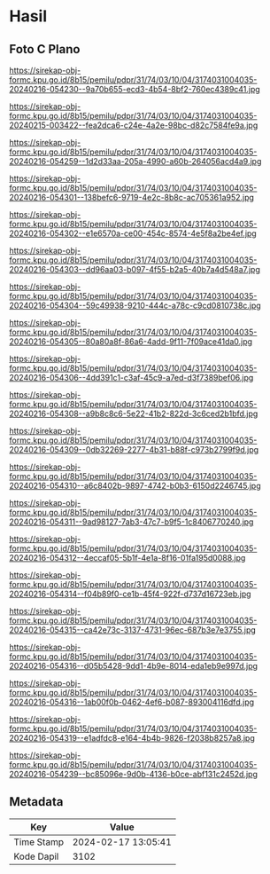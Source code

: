 # Hasil

## Foto C Plano

https://sirekap-obj-formc.kpu.go.id/8b15/pemilu/pdpr/31/74/03/10/04/3174031004035-20240216-054230--9a70b655-ecd3-4b54-8bf2-760ec4389c41.jpg

https://sirekap-obj-formc.kpu.go.id/8b15/pemilu/pdpr/31/74/03/10/04/3174031004035-20240215-003422--fea2dca6-c24e-4a2e-98bc-d82c7584fe9a.jpg

https://sirekap-obj-formc.kpu.go.id/8b15/pemilu/pdpr/31/74/03/10/04/3174031004035-20240216-054259--1d2d33aa-205a-4990-a60b-264056acd4a9.jpg

https://sirekap-obj-formc.kpu.go.id/8b15/pemilu/pdpr/31/74/03/10/04/3174031004035-20240216-054301--138befc6-9719-4e2c-8b8c-ac705361a952.jpg

https://sirekap-obj-formc.kpu.go.id/8b15/pemilu/pdpr/31/74/03/10/04/3174031004035-20240216-054302--e1e6570a-ce00-454c-8574-4e5f8a2be4ef.jpg

https://sirekap-obj-formc.kpu.go.id/8b15/pemilu/pdpr/31/74/03/10/04/3174031004035-20240216-054303--dd96aa03-b097-4f55-b2a5-40b7a4d548a7.jpg

https://sirekap-obj-formc.kpu.go.id/8b15/pemilu/pdpr/31/74/03/10/04/3174031004035-20240216-054304--59c49938-9210-444c-a78c-c9cd0810738c.jpg

https://sirekap-obj-formc.kpu.go.id/8b15/pemilu/pdpr/31/74/03/10/04/3174031004035-20240216-054305--80a80a8f-86a6-4add-9f11-7f09ace41da0.jpg

https://sirekap-obj-formc.kpu.go.id/8b15/pemilu/pdpr/31/74/03/10/04/3174031004035-20240216-054306--4dd391c1-c3af-45c9-a7ed-d3f7389bef06.jpg

https://sirekap-obj-formc.kpu.go.id/8b15/pemilu/pdpr/31/74/03/10/04/3174031004035-20240216-054308--a9b8c8c6-5e22-41b2-822d-3c6ced2b1bfd.jpg

https://sirekap-obj-formc.kpu.go.id/8b15/pemilu/pdpr/31/74/03/10/04/3174031004035-20240216-054309--0db32269-2277-4b31-b88f-c973b2799f9d.jpg

https://sirekap-obj-formc.kpu.go.id/8b15/pemilu/pdpr/31/74/03/10/04/3174031004035-20240216-054310--a6c8402b-9897-4742-b0b3-6150d2246745.jpg

https://sirekap-obj-formc.kpu.go.id/8b15/pemilu/pdpr/31/74/03/10/04/3174031004035-20240216-054311--9ad98127-7ab3-47c7-b9f5-1c8406770240.jpg

https://sirekap-obj-formc.kpu.go.id/8b15/pemilu/pdpr/31/74/03/10/04/3174031004035-20240216-054312--4eccaf05-5b1f-4e1a-8f16-01fa195d0088.jpg

https://sirekap-obj-formc.kpu.go.id/8b15/pemilu/pdpr/31/74/03/10/04/3174031004035-20240216-054314--f04b89f0-ce1b-45f4-922f-d737d16723eb.jpg

https://sirekap-obj-formc.kpu.go.id/8b15/pemilu/pdpr/31/74/03/10/04/3174031004035-20240216-054315--ca42e73c-3137-4731-96ec-687b3e7e3755.jpg

https://sirekap-obj-formc.kpu.go.id/8b15/pemilu/pdpr/31/74/03/10/04/3174031004035-20240216-054316--d05b5428-9dd1-4b9e-8014-eda1eb9e997d.jpg

https://sirekap-obj-formc.kpu.go.id/8b15/pemilu/pdpr/31/74/03/10/04/3174031004035-20240216-054316--1ab00f0b-0462-4ef6-b087-893004116dfd.jpg

https://sirekap-obj-formc.kpu.go.id/8b15/pemilu/pdpr/31/74/03/10/04/3174031004035-20240216-054319--e1adfdc8-e164-4b4b-9826-f2038b8257a8.jpg

https://sirekap-obj-formc.kpu.go.id/8b15/pemilu/pdpr/31/74/03/10/04/3174031004035-20240216-054239--bc85096e-9d0b-4136-b0ce-abf131c2452d.jpg


## Metadata

| Key        | Value               |
| ---------- | ------------------- |
| Time Stamp | 2024-02-17 13:05:41 |
| Kode Dapil | 3102                |



